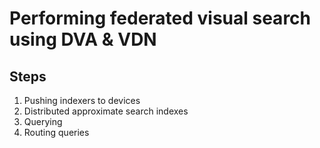 # Performing federated visual search using DVA & VDN

## Steps

1. Pushing indexers to devices
2. Distributed approximate search indexes
3. Querying
4. Routing queries
